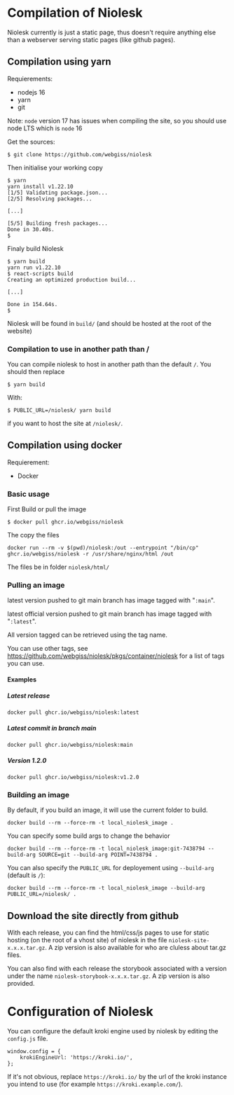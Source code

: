 # Compilation of Niolesk

Niolesk currently is just a static page, thus doesn't require anything else than a webserver serving static pages (like github pages).

## Compilation using yarn

Requierements:
- nodejs 16
- yarn
- git

Note: `node` version 17 has issues when compiling the site, so you should use node LTS which is `node` 16

Get the sources:

```
$ git clone https://github.com/webgiss/niolesk
```

Then initialise your working copy

```
$ yarn
yarn install v1.22.10
[1/5] Validating package.json...
[2/5] Resolving packages...

[...]

[5/5] Building fresh packages...
Done in 30.40s.
$
```

Finaly build Niolesk

```
$ yarn build
yarn run v1.22.10
$ react-scripts build
Creating an optimized production build...

[...]

Done in 154.64s.
$
```

Niolesk will be found in `build/` (and should be hosted at the root of the website)

### Compilation to use in another path than /

You can compile niolesk to host in another path than the default `/`. You should then replace

```
$ yarn build
```

With:

```
$ PUBLIC_URL=/niolesk/ yarn build
```

if you want to host the site at `/niolesk/`.


## Compilation using docker

Requierement:
- Docker

### Basic usage

First Build or pull the image

```
$ docker pull ghcr.io/webgiss/niolesk
```

The copy the files

```
docker run --rm -v $(pwd)/niolesk:/out --entrypoint "/bin/cp"  ghcr.io/webgiss/niolesk -r /usr/share/nginx/html /out
```

The files be in folder `niolesk/html/`

### Pulling an image

latest version pushed to git main branch has image tagged with "`:main`".

latest official version pushed to git main branch has image tagged with "`:latest`".

All version tagged can be retrieved using the tag name.

You can use other tags, see https://github.com/webgiss/niolesk/pkgs/container/niolesk for a list of tags you can use.

#### Examples

##### Latest release

```
docker pull ghcr.io/webgiss/niolesk:latest
```

##### Latest commit in branch main

```
docker pull ghcr.io/webgiss/niolesk:main
```

##### Version 1.2.0

```
docker pull ghcr.io/webgiss/niolesk:v1.2.0
```

### Building an image

By default, if you build an image, it will use the current folder to build.

```
docker build --rm --force-rm -t local_niolesk_image .
```

You can specify some build args to change the behavior

```
docker build --rm --force-rm -t local_niolesk_image:git-7438794 --build-arg SOURCE=git --build-arg POINT=7438794 .
```

You can also specify the `PUBLIC_URL` for deployement using `--build-arg` (default is `/`):

```
docker build --rm --force-rm -t local_niolesk_image --build-arg PUBLIC_URL=/niolesk/ .
```

## Download the site directly from github

With each release, you can find the html/css/js pages to use for static hosting (on the root of a vhost site) of niolesk in the file `niolesk-site-x.x.x.tar.gz`. A zip version is also available for who are cluless about tar.gz files.

You can also find with each release the storybook associated with a version under the name `niolesk-storybook-x.x.x.tar.gz`. A zip version is also provided.

# Configuration of Niolesk

You can configure the default kroki engine used by niolesk by editing the `config.js` file.

```
window.config = {
    krokiEngineUrl: 'https://kroki.io/',
};
```

If it's not obvious, replace `https://kroki.io/` by the url of the kroki instance you intend to use (for example `https://kroki.example.com/`).